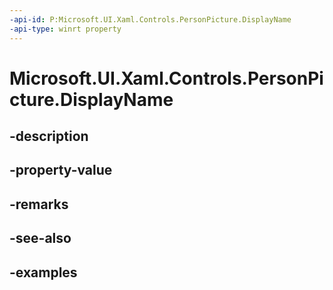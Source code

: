 ```yaml
---
-api-id: P:Microsoft.UI.Xaml.Controls.PersonPicture.DisplayName
-api-type: winrt property
---
```


<!-- Property syntax.
public string DisplayName { get;  set; }
-->

# Microsoft.UI.Xaml.Controls.PersonPicture.DisplayName

## -description

## -property-value

## -remarks

## -see-also

## -examples

